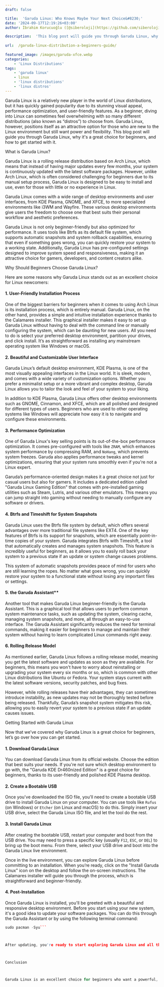 ```yaml
---
draft: false

title:  'Garuda Linux: Who Knows Maybe Your Next Choice&#8230;'
date: '2024-09-17T12:19:26+03:00'
author: İbrahim Korucuoğlu ([@siberoloji](https://github.com/siberoloji))

description:  'This blog post will guide you through Garuda Linux, why it''s a great choice for beginners, and how to get started with it.' 
 
url:  /garuda-linux-distribution-a-beginners-guide/
 
featured_image: /images/garuda-xfce.webp
categories:
    - 'Linux Distributions'
tags:
    - 'garuda linux'
    - linux
    - 'linux distributions'
    - 'linux distros'
---
```



Garuda Linux is a relatively new player in the world of Linux distributions, but it has quickly gained popularity due to its stunning visual appeal, performance optimization, and user-friendly features. As a beginner, diving into Linux can sometimes feel overwhelming with so many different distributions (also known as “distros”) to choose from. Garuda Linux, however, positions itself as an attractive option for those who are new to the Linux environment but still want power and flexibility. This blog post will guide you through Garuda Linux, why it's a great choice for beginners, and how to get started with it.



What is Garuda Linux?



Garuda Linux is a rolling release distribution based on Arch Linux, which means that instead of having major updates every few months, your system is continuously updated with the latest software packages. However, unlike Arch Linux, which is often considered challenging for beginners due to its manual setup process, Garuda Linux is designed to be easy to install and use, even for those with little or no experience in Linux.



Garuda Linux comes with a wide range of desktop environments and user interfaces, from KDE Plasma, GNOME, and XFCE, to more specialized environments like i3WM and Wayfire. These various desktop environments give users the freedom to choose one that best suits their personal workflow and aesthetic preferences.



Garuda Linux is not only beginner-friendly but also optimized for performance. It uses tools like Btrfs as its default file system, which supports automatic snapshots and system rollback capabilities, ensuring that even if something goes wrong, you can quickly restore your system to a working state. Additionally, Garuda Linux has pre-configured settings designed to improve system speed and responsiveness, making it an attractive choice for gamers, developers, and content creators alike.



Why Should Beginners Choose Garuda Linux?



Here are some reasons why Garuda Linux stands out as an excellent choice for Linux newcomers:


#### 1. **User-Friendly Installation Process**



One of the biggest barriers for beginners when it comes to using Arch Linux is its installation process, which is entirely manual. Garuda Linux, on the other hand, provides a simple and intuitive installation experience thanks to the Calamares installer. This graphical installer makes it easy to set up Garuda Linux without having to deal with the command line or manually configuring the system, which can be daunting for new users. All you need to do is select your preferred desktop environment, partition your drives, and click install. It’s as straightforward as installing any mainstream operating system like Windows or macOS.


#### 2. **Beautiful and Customizable User Interface**



Garuda Linux’s default desktop environment, KDE Plasma, is one of the most visually appealing interfaces in the Linux world. It is sleek, modern, and comes with a wide variety of customization options. Whether you prefer a minimalist setup or a more vibrant and complex desktop, Garuda Linux allows you to tailor the look and feel of your system to your liking.



In addition to KDE Plasma, Garuda Linux offers other desktop environments such as GNOME, Cinnamon, and XFCE, which are all polished and designed for different types of users. Beginners who are used to other operating systems like Windows will appreciate how easy it is to navigate and configure these environments.


#### 3. **Performance Optimization**



One of Garuda Linux's key selling points is its out-of-the-box performance optimization. It comes pre-configured with tools like `ZRAM`, which enhances system performance by compressing RAM, and `NoHang`, which prevents system freezes. Garuda also applies performance tweaks and kernel optimizations, ensuring that your system runs smoothly even if you're not a Linux expert.



Garuda’s performance-oriented design makes it a great choice not just for casual users but also for gamers. It includes a dedicated edition called "Garuda Linux Gaming Edition" that comes with pre-installed gaming utilities such as Steam, Lutris, and various other emulators. This means you can jump straight into gaming without needing to manually configure any software or drivers.


#### 4. **Btrfs and Timeshift for System Snapshots**



Garuda Linux uses the Btrfs file system by default, which offers several advantages over more traditional file systems like EXT4. One of the key features of Btrfs is its support for snapshots, which are essentially point-in-time copies of your system. Garuda integrates Btrfs with Timeshift, a tool that automatically creates and manages system snapshots. This feature is incredibly useful for beginners, as it allows you to easily roll back your system to a previous state if an update or system change causes problems.



This system of automatic snapshots provides peace of mind for users who are still learning the ropes. No matter what goes wrong, you can quickly restore your system to a functional state without losing any important files or settings.


#### 5. the Garuda Assistant**



Another tool that makes Garuda Linux beginner-friendly is the Garuda Assistant. This is a graphical tool that allows users to perform common system maintenance tasks, such as updating the system, clearing cache, managing system snapshots, and more, all through an easy-to-use interface. The Garuda Assistant significantly reduces the need for terminal commands, making it easier for beginners to manage and maintain their system without having to learn complicated Linux commands right away.


#### 6. **Rolling Release Model**



As mentioned earlier, Garuda Linux follows a rolling release model, meaning you get the latest software and updates as soon as they are available. For beginners, this means you won't have to worry about reinstalling or upgrading your system every six months or so, which is common with other Linux distributions like Ubuntu or Fedora. Your system stays current with the latest software versions, security patches, and bug fixes.



However, while rolling releases have their advantages, they can sometimes introduce instability, as new updates may not be thoroughly tested before being released. Thankfully, Garuda’s snapshot system mitigates this risk, allowing you to easily revert your system to a previous state if an update causes issues.



Getting Started with Garuda Linux



Now that we’ve covered why Garuda Linux is a great choice for beginners, let’s go over how you can get started.


#### 1. **Download Garuda Linux**



You can download Garuda Linux from its official website. Choose the edition that best suits your needs. If you're not sure which desktop environment to go with, the "Garuda KDE Dr460nized Edition" is a great choice for beginners, thanks to its user-friendly and polished KDE Plasma desktop.


#### 2. **Create a Bootable USB**



Once you've downloaded the ISO file, you'll need to create a bootable USB drive to install Garuda Linux on your computer. You can use tools like `Rufus` (on Windows) or `Etcher` (on Linux and macOS) to do this. Simply insert your USB drive, select the Garuda Linux ISO file, and let the tool do the rest.


#### 3. **Install Garuda Linux**



After creating the bootable USB, restart your computer and boot from the USB drive. You may need to press a specific key (usually `F12`, `ESC`, or `DEL`) to bring up the boot menu. From there, select your USB drive and boot into the Garuda Linux live environment.



Once in the live environment, you can explore Garuda Linux before committing to an installation. When you’re ready, click on the "Install Garuda Linux" icon on the desktop and follow the on-screen instructions. The Calamares installer will guide you through the process, which is straightforward and beginner-friendly.


#### 4. **Post-Installation**



Once Garuda Linux is installed, you'll be greeted with a beautiful and responsive desktop environment. Before you start using your new system, it's a good idea to update your software packages. You can do this through the Garuda Assistant or by using the following terminal command:


```cpp
sudo pacman -Syu```



After updating, you're ready to start exploring Garuda Linux and all the features it has to offer!



Conclusion



Garuda Linux is an excellent choice for beginners who want a powerful, visually appealing, and easy-to-use Linux distribution. Its user-friendly installer, beautiful interface, performance optimizations, and powerful system tools make it a great option for those new to the Linux world. Whether you're a casual user, a gamer, or someone looking to learn more about Linux, Garuda Linux provides a smooth and enjoyable experience. Give it a try, and you'll quickly see why it's become one of the most talked-about distributions in the Linux community!
